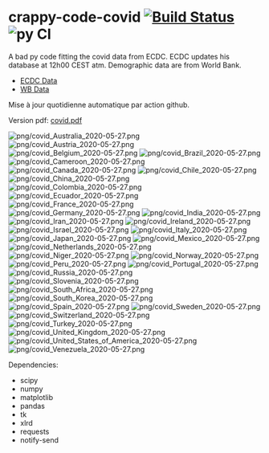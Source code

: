# crappy-code-covid [![Build Status](https://cloud.drone.io/api/badges/a-lemonnier/crappy-code-covid/status.svg)](https://cloud.drone.io/a-lemonnier/crappy-code-covid) ![py CI](https://github.com/a-lemonnier/crappy-code-covid/workflows/py%20CI/badge.svg)
 
A bad py code fitting the covid data from ECDC. ECDC updates his database at 12h00 CEST atm. Demographic data are from World Bank.
 
- [ECDC Data](https://www.ecdc.europa.eu/en/publications-data/download-todays-data-geographic-distribution-covid-19-cases-worldwide)
- [WB Data](https://data.worldbank.org/indicator/sp.pop.totl)
 
 
Mise à jour quotidienne automatique par action github.
 
Version pdf: [covid.pdf](https://github.com/a-lemonnier/crappy-code-covid/raw/master/covid.pdf)
 
![png/covid_Australia_2020-05-27.png](png/covid_Australia_2020-05-27.png)
![png/covid_Austria_2020-05-27.png](png/covid_Austria_2020-05-27.png)
![png/covid_Belgium_2020-05-27.png](png/covid_Belgium_2020-05-27.png)
![png/covid_Brazil_2020-05-27.png](png/covid_Brazil_2020-05-27.png)
![png/covid_Cameroon_2020-05-27.png](png/covid_Cameroon_2020-05-27.png)
![png/covid_Canada_2020-05-27.png](png/covid_Canada_2020-05-27.png)
![png/covid_Chile_2020-05-27.png](png/covid_Chile_2020-05-27.png)
![png/covid_China_2020-05-27.png](png/covid_China_2020-05-27.png)
![png/covid_Colombia_2020-05-27.png](png/covid_Colombia_2020-05-27.png)
![png/covid_Ecuador_2020-05-27.png](png/covid_Ecuador_2020-05-27.png)
![png/covid_France_2020-05-27.png](png/covid_France_2020-05-27.png)
![png/covid_Germany_2020-05-27.png](png/covid_Germany_2020-05-27.png)
![png/covid_India_2020-05-27.png](png/covid_India_2020-05-27.png)
![png/covid_Iran_2020-05-27.png](png/covid_Iran_2020-05-27.png)
![png/covid_Ireland_2020-05-27.png](png/covid_Ireland_2020-05-27.png)
![png/covid_Israel_2020-05-27.png](png/covid_Israel_2020-05-27.png)
![png/covid_Italy_2020-05-27.png](png/covid_Italy_2020-05-27.png)
![png/covid_Japan_2020-05-27.png](png/covid_Japan_2020-05-27.png)
![png/covid_Mexico_2020-05-27.png](png/covid_Mexico_2020-05-27.png)
![png/covid_Netherlands_2020-05-27.png](png/covid_Netherlands_2020-05-27.png)
![png/covid_Niger_2020-05-27.png](png/covid_Niger_2020-05-27.png)
![png/covid_Norway_2020-05-27.png](png/covid_Norway_2020-05-27.png)
![png/covid_Peru_2020-05-27.png](png/covid_Peru_2020-05-27.png)
![png/covid_Portugal_2020-05-27.png](png/covid_Portugal_2020-05-27.png)
![png/covid_Russia_2020-05-27.png](png/covid_Russia_2020-05-27.png)
![png/covid_Slovenia_2020-05-27.png](png/covid_Slovenia_2020-05-27.png)
![png/covid_South_Africa_2020-05-27.png](png/covid_South_Africa_2020-05-27.png)
![png/covid_South_Korea_2020-05-27.png](png/covid_South_Korea_2020-05-27.png)
![png/covid_Spain_2020-05-27.png](png/covid_Spain_2020-05-27.png)
![png/covid_Sweden_2020-05-27.png](png/covid_Sweden_2020-05-27.png)
![png/covid_Switzerland_2020-05-27.png](png/covid_Switzerland_2020-05-27.png)
![png/covid_Turkey_2020-05-27.png](png/covid_Turkey_2020-05-27.png)
![png/covid_United_Kingdom_2020-05-27.png](png/covid_United_Kingdom_2020-05-27.png)
![png/covid_United_States_of_America_2020-05-27.png](png/covid_United_States_of_America_2020-05-27.png)
![png/covid_Venezuela_2020-05-27.png](png/covid_Venezuela_2020-05-27.png)
 
Dependencies:
- scipy
- numpy
- matplotlib
- pandas
- tk
- xlrd
- requests
- notify-send
